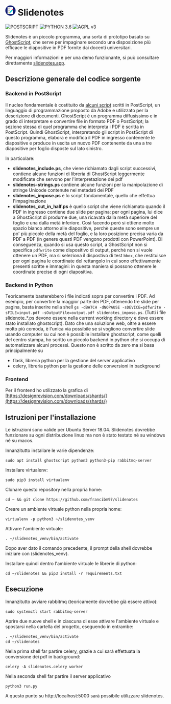 # ![](https://raw.githubusercontent.com/francibm97/slidenotes/master/slidenotes/static/favicon/favicon-32x32.png) Slidenotes
![POSTSCRIPT](https://img.shields.io/badge/PostScript-2-red.svg)
![PYTHON 3.6](https://img.shields.io/badge/Python-3.6-blue.svg)
![AGPL v3](https://img.shields.io/badge/License-AGPL_v3-green.svg)

Slidenotes è un piccolo programma, una sorta di prototipo basato su [GhostScript](https://www.ghostscript.com/),
che serve per impaginare secondo una disposizione più efficace le diapositive in PDF fornite dai docenti universitari.

Per maggiori informazioni e per una demo funzionante, si può consultare direttamente [slidenotes.app](https://slidenotes.app).

## Descrizione generale del codice sorgente
### Backend in PostScript
Il nucleo fondamentale è costituito da [alcuni script](https://github.com/francibm97/slidenotes/tree/master/slidenotes/gs)
scritti in PostScript, un linguaggio di programmazione proposto da Adobe e utilizzato per la descrizione di documenti.
GhostScript è un programma diffusissimo e in grado di interpretare e convertire file in formato PDF o PostScript; la sezione stessa
di quel programma che interpreta i PDF è scritta in PostScript.
Quindi GhostScript, interpretando gli script in PostScript di questo programma, elabora e modifica il PDF in ingresso contenente le 
diapositive e produce in uscita un nuovo PDF contenente da una a tre diapositive per foglio disposte sul lato sinistro.

In particolare:
 - __slidenotes_include.ps__, che viene richiamato dagli script successivi, contiene alcune funzioni di libreria di GhostScript 
 leggermente modificate che servono per l'interpretazione dei pdf 
 - __slidenotes-strings.ps__ contiene alcune funzioni per la manipolazione di stringe Unicode contenute nei metadati dei PDF
 - __slidenotes_impose.ps__ è lo script fondamentale, quello che effettua l'impaginazione
 - __slidenotes_cut_in_half.ps__ è quello script che viene richiamato quando il PDF in ingresso contiene due slide per pagina:
 per ogni pagina, lui dice a GhostScript di produrne due, una ricavata dalla metà superiore del foglio e una dalla metà inferiore.
 Così facendo però si ottiene molto spazio bianco attorno alle diapositive, perchè queste sono sempre un po' più piccole della metà
 del foglio, e la loro posizione precisa varia da PDF a PDF (in genere questi PDF vengono prodotti con PowerPoint).
 Di conseguenza, quando si usa questo script, a GhostScript non si specifica `pdfwrite` come dispositivo di output, perché non
 si vuole ottenere un PDF, ma si seleziona il dispostivo di test `bbox`, che restituisce per ogni pagina le coordinate del rettangolo
 in cui sono effettivamente presenti scritte e immagini: in questa maniera si possono ottenere le coordinate precise di ogni diapositiva.
 
### Backend in Python
Teoricamente basterebbero i file indicati sopra per convertire i PDF. Ad esempio, per convertire la maggior parte dei PDF, ottenendo
tre slide per pagina, basta inserire nella shell
`gs -dBATCH -dNOPAUSE -sDEVICE=pdfwrite -sFILE=input.pdf -sOutputFile=output.pdf slidenotes_impose.ps`.
(Tutti i file slidenote_*.ps devono essere nella current working directory e deve essere stato installato ghostscript).
Dato che una soluzione web, oltre a essere molto più comoda, è l'unica via possibile se si vogliono convertire slide usando computer
su cui non è possibile installare ghostscript, come quelli del centro stampa, ho scritto un piccolo backend in python che si occupa
di automatizzare alcuni processi.
Questo non è scritto da zero ma si basa principalmente su
 - flask, libreria python per la gestione del server applicativo
 - celery, libreria python per la gestione delle conversioni in background
 
### Frontend
Per il frontend ho utilizzato la grafica di [https://designrevision.com/downloads/shards/](https://designrevision.com/downloads/shards/)

## Istruzioni per l'installazione
Le istruzioni sono valide per Ubuntu Server 18.04. Slidenotes dovrebbe funzionare su ogni distribuzione linux ma non è stato testato
né su windows né su macos.

Innanzitutto installare le varie dipendenze:

    sudo apt install ghostscript python3 python3-pip rabbitmq-server
    
Installare virtualenv:

    sudo pip3 install virtualenv

Clonare questo repository nella propria home:

    cd ~ && git clone https://github.com/francibm97/slidenotes

Creare un ambiente virtuale python nella propria home:

    virtualenv -p python3 ~/slidenotes_venv

Attivare l'ambiente virtuale:

    . ~/slidenotes_venv/bin/activate
    
Dopo aver dato il comando precedente, il prompt della shell dovrebbe iniziare con (slidenotes_venv).

Installare quindi dentro l'ambiente virtuale le librerie di python:

    cd ~/slidenotes && pip3 install -r requirements.txt
    
## Esecuzione

Innanzitutto avviare rabbitmq (teoricamente dovrebbe già essere attivo):

    sudo systemctl start rabbitmq-server

Aprire due nuove shell e in ciascuna di esse attivare l'ambiente virtuale e spostarsi nella cartella del progetto,
eseguendo in entrambe:

    . ~/slidenotes_venv/bin/activate
    cd ~/slidenotes
    
Nella prima shell far partire celery, grazie a cui sarà effettuata la conversione dei pdf in background:

    celery -A slidenotes.celery worker
    
Nella seconda shell far partire il server applicativo

    python3 run.py
    
A questo punto su http://localhost:5000 sarà possibile utilizzare slidenotes.
